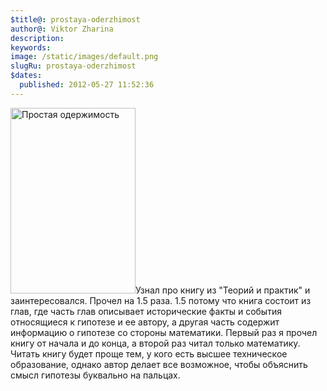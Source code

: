 ```yaml
---
$title@: prostaya-oderzhimost
author@: Viktor Zharina
description: 
keywords: 
image: /static/images/default.png
slugRu: prostaya-oderzhimost
$dates:
  published: 2012-05-27 11:52:36
---
```

<img src="https://elementy.ru/images/bookclub/prostaya_oderjimost_200.jpg" alt="Простая одержимость" width="200" height="297" class="alignleft size-full wp-image-1963" />Узнал про книгу из "Теорий и практик" и заинтересовался. Прочел на 1.5 раза. 1.5 потому что книга состоит из глав, где часть глав описывает исторические факты и события относящиеся к гипотезе и ее автору, а другая часть содержит информацию о гипотезе со стороны математики. Первый раз я прочел книгу от начала и до конца, а второй раз читал только математику. Читать книгу будет проще тем, у кого есть высшее техническое образование, однако автор делает все возможное, чтобы объяснить смысл гипотезы буквально на пальцах.